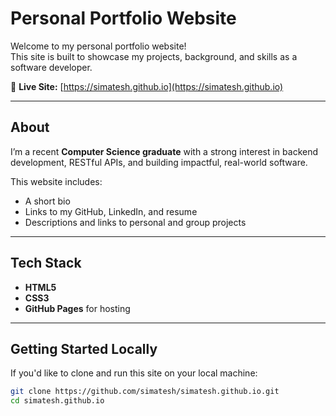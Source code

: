 
#  Personal Portfolio Website

Welcome to my personal portfolio website!  
This site is built to showcase my projects, background, and skills as a software developer.

🔗 **Live Site:** [https://simatesh.github.io](https://simatesh.github.io)

---

## About

I’m a recent **Computer Science graduate** with a strong interest in backend development, RESTful APIs, and building impactful, real-world software.

This website includes:
- A short bio
- Links to my GitHub, LinkedIn, and resume
- Descriptions and links to personal and group projects

---

## Tech Stack

- **HTML5**
- **CSS3**
- **GitHub Pages** for hosting

---

## Getting Started Locally

If you'd like to clone and run this site on your local machine:

```bash
git clone https://github.com/simatesh/simatesh.github.io.git
cd simatesh.github.io
